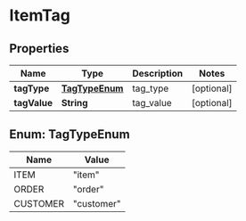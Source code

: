 

# ItemTag


## Properties

| Name | Type | Description | Notes |
|------------ | ------------- | ------------- | -------------|
|**tagType** | [**TagTypeEnum**](#TagTypeEnum) | tag_type |  [optional] |
|**tagValue** | **String** | tag_value |  [optional] |



## Enum: TagTypeEnum

| Name | Value |
|---- | -----|
| ITEM | &quot;item&quot; |
| ORDER | &quot;order&quot; |
| CUSTOMER | &quot;customer&quot; |



